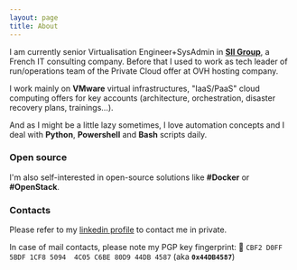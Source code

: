 ```yaml
---
layout: page
title: About
---
```


I am currently senior Virtualisation Engineer+SysAdmin in **[SII Group](http://www.groupe-sii.com)**, a French IT
consulting company. Before that I used to work as tech leader of run/operations team of the Private Cloud offer at
OVH hosting company.

I work mainly on **VMware** virtual infrastructures, "IaaS/PaaS" cloud computing offers for key accounts
(architecture, orchestration, disaster recovery plans, trainings…).

And as I might be a little lazy sometimes, I love automation concepts and I deal with **Python**, **Powershell**
and **Bash** scripts daily.

### Open source

I'm also self-interested in open-source solutions like **#Docker** or **#OpenStack**.

### Contacts

Please refer to my [linkedin profile](https://www.linkedin.com/in/ludovicrivallain) to contact me in private.

In case of mail contacts, please note my PGP key fingerprint: 🔑 ``CBF2 D0FF 5BDF 1CF8 5094  4C05 C6BE 80D9 44DB 4587`` 
(aka **``0x44DB4587``**)
